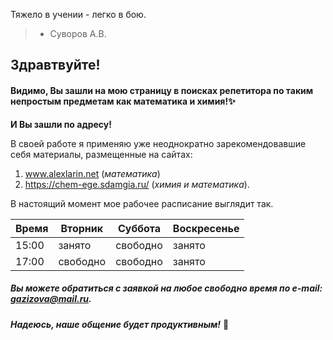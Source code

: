 >
Тяжело в учении - легко в бою.
> - Суворов А.В.

## Здравтвуйте!

#### Видимо, Вы зашли на мою страницу в поисках репетитора по таким непростым предметам как математика и химия!:sparkles:


**И Вы зашли по адресу!**

В своей работе я применяю уже неоднократно зарекомендовавшие себя материалы, размещенные на сайтах:
1. www.alexlarin.net (*математика*)
1. https://chem-ege.sdamgia.ru/ (*химия и математика*).

В настоящий момент мое рабочее расписание выглядит так.

Время | Вторник | Суббота | Воскресенье 
----- | ------- | ------- | -----------
15:00 | занято | свободно | занято
17:00 | свободно | свободно | занято


##### Вы можете обратиться с заявкой на любое свободно время по e-mail: gazizova@mail.ru.


**_Надеюсь, наше общение будет продуктивным!_** :pray:




